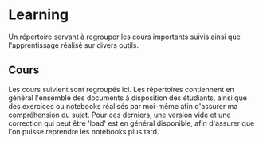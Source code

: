 # Learning

Un répertoire servant à regrouper les cours importants suivis ainsi que l'apprentissage réalisé sur divers outils.


## Cours

Les cours suivient sont regroupés ici. 
Les répertoires contiennent en général l'ensemble des documents à disposition des étudiants, ainsi que des exercices ou notebooks réalisés par moi-même afin d'assurer ma compréhension du sujet. 
Pour ces derniers, une version vide et une correction qui peut être 'load' est en général disponible, afin d'assurer que l'on puisse reprendre les notebooks plus tard. 
